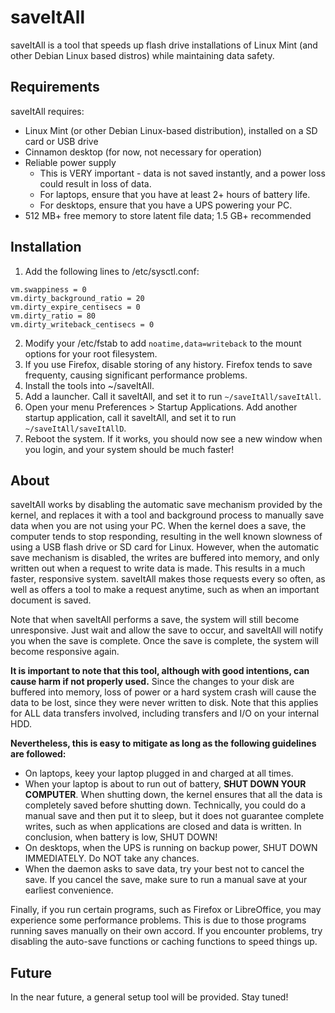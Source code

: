 saveItAll
=========
saveItAll is a tool that speeds up flash drive installations of Linux Mint (and other Debian Linux based distros) while maintaining data safety.

Requirements
-------------
saveItAll requires:
  * Linux Mint (or other Debian Linux-based distribution), installed on a SD card or USB drive
  * Cinnamon desktop (for now, not necessary for operation)
  * Reliable power supply
    * This is VERY important - data is not saved instantly, and a power loss could result in loss of data.
    * For laptops, ensure that you have at least 2+ hours of battery life.
    * For desktops, ensure that you have a UPS powering your PC.
  * 512 MB+ free memory to store latent file data; 1.5 GB+ recommended

Installation
-------------
1. Add the following lines to /etc/sysctl.conf:
```
vm.swappiness = 0
vm.dirty_background_ratio = 20
vm.dirty_expire_centisecs = 0
vm.dirty_ratio = 80
vm.dirty_writeback_centisecs = 0
```
2. Modify your /etc/fstab to add `noatime,data=writeback` to the mount options for
   your root filesystem.
3. If you use Firefox, disable storing of any history. Firefox tends to save frequenty,
   causing significant performance problems.
4. Install the tools into ~/saveItAll.
5. Add a launcher. Call it saveItAll, and set it to run `~/saveItAll/saveItAll`.
6. Open your menu Preferences > Startup Applications. Add another startup
   application, call it saveItAll, and set it to run `~/saveItAll/saveItAllD`.
7. Reboot the system. If it works, you should now see a new window when you
   login, and your system should be much faster!

About
------
saveItAll works by disabling the automatic save mechanism provided by the kernel, and replaces it
with a tool and background process to manually save data when you are not using your PC. When the
kernel does a save, the computer tends to stop responding, resulting in the well known
slowness of using a USB flash drive or SD card for Linux. However, when the automatic
save mechanism is disabled, the writes are buffered into memory, and only written out
when a request to write data is made. This results in a much faster, responsive system. 
saveItAll makes those requests every so often, as well as offers a tool to make a
request anytime, such as when an important document is saved.

Note that when saveItAll performs a save, the system will still become unresponsive. Just wait and
allow the save to occur, and saveItAll will notify you when the save is complete. Once the save
is complete, the system will become responsive again.

<b>It is important to note that this tool, although with good intentions, can cause harm if
not properly used.</b> Since the changes to your disk are buffered into memory, loss of power
or a hard system crash will cause the data to be lost, since they were never written to disk.
Note that this applies for ALL data transfers involved, including transfers and I/O on your
internal HDD.

**Nevertheless, this is easy to mitigate as long as the following guidelines are followed:**

  * On laptops, keey your laptop plugged in and charged at all times.
  * When your laptop is about to run out of battery, **SHUT DOWN YOUR COMPUTER**.
    When shutting down, the kernel ensures that all the data is completely saved before shutting down.
    Technically, you could do a manual save and then put it to sleep, but it does not guarantee complete
    writes, such as when applications are closed and data is written. In conclusion, when battery is low,
    SHUT DOWN!
  * On desktops, when the UPS is running on backup power, SHUT DOWN IMMEDIATELY. Do NOT take any chances.
  * When the daemon asks to save data, try your best not to cancel the save. If you cancel the save, make sure
    to run a manual save at your earliest convenience.
	
Finally, if you run certain programs, such as Firefox or LibreOffice, you may experience
some performance problems. This is due to those programs running saves manually on their
own accord. If you encounter problems, try disabling the auto-save functions or caching
functions to speed things up.

Future
-------
In the near future, a general setup tool will be provided. Stay tuned!

